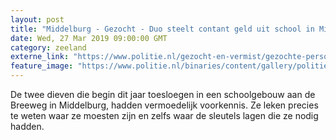 ```yaml
---
layout: post
title: "Middelburg - Gezocht - Duo steelt contant geld uit school in Middelburg"
date: Wed, 27 Mar 2019 09:00:00 GMT
category: zeeland
externe_link: "https://www.politie.nl/gezocht-en-vermist/gezochte-personen/2019/maart/08-diefstal-middelburg.html"
feature_image: "https://www.politie.nl/binaries/content/gallery/politie/nieuws/2019/maart/08-zw/2019-03-26_diefstal-middeburg-2luik.jpg"
---
```


De twee dieven die begin dit jaar toesloegen in een schoolgebouw aan de Breeweg in Middelburg, hadden vermoedelijk voorkennis. Ze leken precies te weten waar ze moesten zijn en zelfs waar de sleutels lagen die ze nodig hadden.
